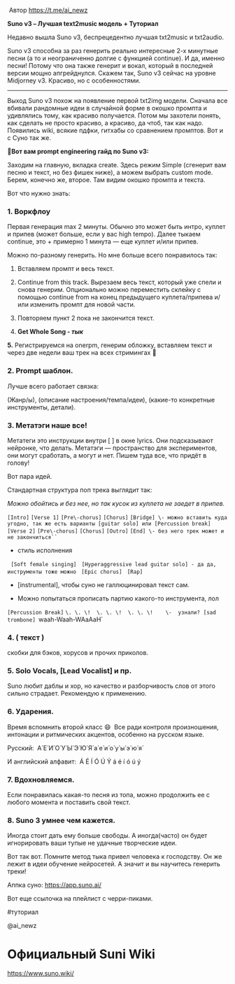 ​
Автор https://t.me/ai_newz

**Suno v3 – Лучшая text2musiс модель + Туториал**

Недавно вышла Suno v3, беспрецедентно лучшая txt2music и txt2audio.  

Suno v3 способна за раз генерить реально интересные 2-х минутные песни (а то и неограниченно долгие с функцией continue). И да, именно песни! Потому что она также генерит и вокал, который в последней версии мощно апгрейднулся. Скажем так, Suno v3 сейчас на уровне Midjorney v3. Красиво, но с особенностями.

************

Выход Suno v3 похож на появление первой txt2img модели. Сначала все вбивали рандомные идеи в случайной форме в окошко промпта и удивлялись тому, как красиво получается. Потом мы захотели понять, как сделать не просто красиво, а красиво, да чтоб, так как надо. Появились wiki, всякие пдфки, гитхабы со сравнением промптов. Вот и с Cуно так же.


🎸**Вот вам prompt engineering гайд по Suno v3:**

Заходим на главную, вкладка create. Здесь режим Simple (сгенерит вам песню и текст, но без фишек ниже), а можем выбрать custom mode. Берем, конечно же, второе. Там видим окошко промпта и текста. 


Вот что нужно знать: 

### 1. Воркфлоу

Первая генерация max 2 минуты. Обычно это может быть интро, куплет и припев (может больше, если у вас high tempo). Далее тыкаем continue, это + примерно 1 минута — еще куплет и/или припев. 

Можно по-разному генерить. Но мне больше всего понравилось так:

1. Вставляем промпт и весь текст.

2. Continue from this track. Вырезаем весь текст, который уже спели и снова генерим. Опционально можно переместить склейку с помощью continue from на конец предыдущего куплета/припева и/или изменить промпт для новой части. 

3. Повторяем пункт 2 пока не закончится текст. 

4. **Get Whole Song - *тык***

**5.** Регистрируемся на onerpm, генерим обложку, вставляем текст и через две недели ваш трек на всех стримингах 🤭 

  

### 2. Prompt шаблон.

Лучше всего работает связка: 

  

(Жанр/ы), (описание настроения/темпа/идеи), (какие-то конкретные инструменты, детали). 

  

### 3. Метатэги наше все!

Метатеги это инструкции внутри [ ] в окне lyrics. Они подсказывают нейронке, что делать. Метатэги — пространство для экспериментов, они могут сработать, а могут и нет. Пишем туда все, что придёт в голову!     

  

Вот пара идей.

  

Стандартная структура поп трека выглядит так:

  

_Можно обойтись и без нее, но так кусок из куплета не заедет в припев._ 

`[Intro]`
`[Verse 1]`
`[Pre\-chorus]`
`[Chorus]`
`[Bridge] \- можно вставить куда угодно, так же есть варианты [guitar solo] или [Percussion break]`
`[Verse 2]`
`[Pre\-chorus]`
`[Chorus]`
`[Outro]`
`[End] \- без него трек может и не закончиться``
`
- стиль исполнения
  
  `[Soft female singing]`
  `[Hyperaggressive lead guitar solo] - да да, инструменты тоже можно`
  `[Epic chorus]`
  `[Rap]` 

- [instrumental], чтобы суно не галлюцинировал текст сам.

- Можно попытаться прописать партию какого-то инструмента, лол 

`[Percussion Break]`
`\. \. \!  \. \. \!  \. \. \!    \-  узнали?` 
`[sad trombone]
`waah\-Waah\-WAaAaH`


### 4. ( текст ) 

скобки для бэков, хорусов и прочих приколов. 

  

### 5. Solo Vocals, [Lead Vocalist] и пр.

Suno любит даблы и хор, но качество и разборчивость слов от этого сильно страдает. Рекомендую к применению. 

### 6. Ударения.

Время вспомнить второй класс 😄  Все ради контроля произношения, интонации и ритмических акцентов, особенно на русском языке. 

Русский: 
А́ Е́ И́ О́ У́ Ы́ Э́ Ю́ Я́
а́ е́ и́ о́ у́ ы́ э́ ю́ я́ 

И английский алфавит: 
Á É Í Ó Ú Ý
á é í ó ú ý

### 7. Вдохновляемся.

Если понравилась какая-то песня из топа, можно продолжить ее с любого момента и поставить свой текст.

  

### 8. Suno 3 умнее чем кажется.

Иногда стоит дать ему больше свободы. А иногда(часто) он будет игнорировать ваши тупые не удачные творческие идеи.

Вот так вот. Помните метод тыка привел человека к господству. Он же лежит в идеи обучение нейросетей. А значит и вы научитесь генерить треки!

  
Аппка суно: https://app.suno.ai/

Вот еще ссылочка на плейлист с черри-пиками.
  
#туториал

@ai_newz




# Официальный Suni Wiki
https://www.suno.wiki/